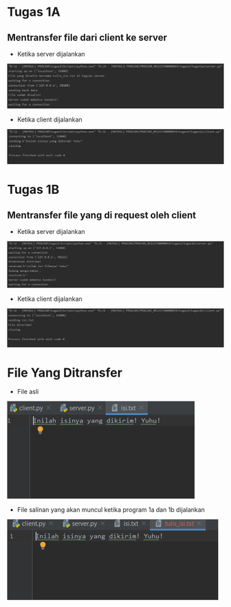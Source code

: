 # Tugas 1A
##  Mentransfer file dari client ke server

* Ketika server dijalankan


![alt text](https://github.com/paramastri/PROGJAR_05111740000019/blob/master/tugas1/1a-server.jpg)

* Ketika client dijalankan


![alt text](https://github.com/paramastri/PROGJAR_05111740000019/blob/master/tugas1/1a-client.jpg)

# Tugas 1B
##  Mentransfer file yang di request oleh client

* Ketika server dijalankan


![alt text](https://github.com/paramastri/PROGJAR_05111740000019/blob/master/tugas1/1b-server.jpg)

* Ketika client dijalankan


![alt text](https://github.com/paramastri/PROGJAR_05111740000019/blob/master/tugas1/1b-client.jpg)


# File Yang Ditransfer

* File asli


![alt text](https://github.com/paramastri/PROGJAR_05111740000019/blob/master/tugas1/isi.jpg)

* File salinan yang akan muncul ketika program 1a dan 1b dijalankan


![alt text](https://github.com/paramastri/PROGJAR_05111740000019/blob/master/tugas1/tulis-isi.jpg)
